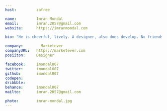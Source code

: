 ```yaml
---
host:         zafree

name:         Imran Mondal
email:        imran.2057@gmail.com
website:      https://imranmondal.com

bio: "He is cheerful, lively. A designer, also does develop. No friends around, so likes to be alone. He bears his educational expenses. Does a bit freelancing. Doesn't like to be pitied." 

company:     	Marketever
companyURL:   https://marketever.com
posiiton:     Designer

facebook:     imondal007
twitter:      imondal007
github:       imondal007
codepen:
dribbble:
behance:      imondal007
mailto:       imran.2057@gmail.com

photo:        imran-mondal.jpg
---
```

